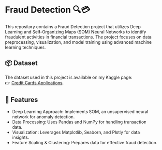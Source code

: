 # Fraud Detection 🔍💳

This repository contains a Fraud Detection project that utilizes Deep Learning and Self-Organizing Maps (SOM) Neural Networks to identify fraudulent activities in financial transactions. The project focuses on data preprocessing, visualization, and model training using advanced machine learning techniques.

## 📦 Dataset
The dataset used in this project is available on my Kaggle page:  
👉 [Credit Cards Applications](https://www.kaggle.com/datasets/mbsoroush/credit-cards-applications).

## 📌 Features
-  Deep Learning Approach: Implements SOM, an unsupervised neural network for anomaly detection.
-  Data Processing: Uses Pandas and NumPy for handling transaction data.
-  Visualization: Leverages Matplotlib, Seaborn, and Plotly for data insights.
-  Feature Scaling & Clustering: Prepares data for effective fraud detection.
